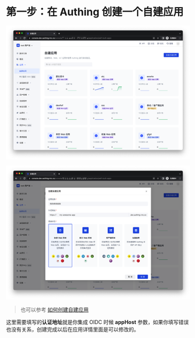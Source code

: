 # 第一步：在 Authing 创建一个自建应用

<LastUpdated/>


![创建自建应用1](../../../guides/app/images/create-app01.png)

![创建自建应用2](../../../guides/app/images/create-app02.png)

> 也可以参考 [如何创建自建应用](../../../guides/app/create-app.md)

这里需要填写的**认证地址**就是你集成 OIDC 时候 **appHost** 参数，如果你填写错误也没有关系，创建完成以后在应用详情里面是可以修改的。